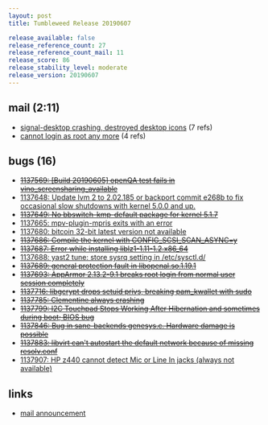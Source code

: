 ```yaml
---
layout: post
title: Tumbleweed Release 20190607

release_available: false
release_reference_count: 27
release_reference_count_mail: 11
release_score: 86
release_stability_level: moderate
release_version: 20190607
---
```


## mail (2:11)

- [signal-desktop crashing, destroyed desktop icons](https://lists.opensuse.org/opensuse-factory/2019-06/msg00119.html) (7 refs)
- [cannot login as root any more](https://lists.opensuse.org/opensuse-factory/2019-06/msg00139.html) (4 refs)

## bugs (16)

<!--more-->

- ~~[1137569: \[Build 20190605\] openQA test fails in vino_screensharing_available](https://bugzilla.opensuse.org/show_bug.cgi?id=1137569)~~
- [1137648: Update lvm 2 to 2.02.185 or backport commit e268b to fix occasional slow shutdowns with kernel 5.0.0 and up.](https://bugzilla.opensuse.org/show_bug.cgi?id=1137648)
- ~~[1137649: No bbswitch-kmp-default package for kernel 5.1.7](https://bugzilla.opensuse.org/show_bug.cgi?id=1137649)~~
- [1137665: mpv-plugin-mpris exits with an error](https://bugzilla.opensuse.org/show_bug.cgi?id=1137665)
- [1137680: bitcoin 32-bit latest version not available](https://bugzilla.opensuse.org/show_bug.cgi?id=1137680)
- ~~[1137686: Compile the kernel with CONFIG_SCSI_SCAN_ASYNC=y](https://bugzilla.opensuse.org/show_bug.cgi?id=1137686)~~
- ~~[1137687: Error while installing liblz1-1.11-1.2.x86_64](https://bugzilla.opensuse.org/show_bug.cgi?id=1137687)~~
- [1137688: yast2 tune: store sysrq setting in /etc/sysctl.d/](https://bugzilla.opensuse.org/show_bug.cgi?id=1137688)
- ~~[1137689: general protection fault in libopenal.so.1.19.1](https://bugzilla.opensuse.org/show_bug.cgi?id=1137689)~~
- ~~[1137693: AppArmor 2.13.2-9.1 breaks root login from normal user session completely](https://bugzilla.opensuse.org/show_bug.cgi?id=1137693)~~
- ~~[1137716: libgcrypt drops setuid privs, breaking pam_kwallet with sudo](https://bugzilla.opensuse.org/show_bug.cgi?id=1137716)~~
- ~~[1137785: Clementine always crashing](https://bugzilla.opensuse.org/show_bug.cgi?id=1137785)~~
- ~~[1137799: I2C Touchpad Stops Working After Hibernation and sometimes during boot; BIOS bug](https://bugzilla.opensuse.org/show_bug.cgi?id=1137799)~~
- ~~[1137846: Bug in sane-backends genesys.c. Hardware damage is possible](https://bugzilla.opensuse.org/show_bug.cgi?id=1137846)~~
- ~~[1137883: libvirt can't autostart the default network because of missing resolv.conf](https://bugzilla.opensuse.org/show_bug.cgi?id=1137883)~~
- [1137907: HP z440 cannot detect Mic or Line In jacks (always not available)](https://bugzilla.opensuse.org/show_bug.cgi?id=1137907)



## links

- [mail announcement](https://lists.opensuse.org/opensuse-factory/2019-06/msg00115.html)
